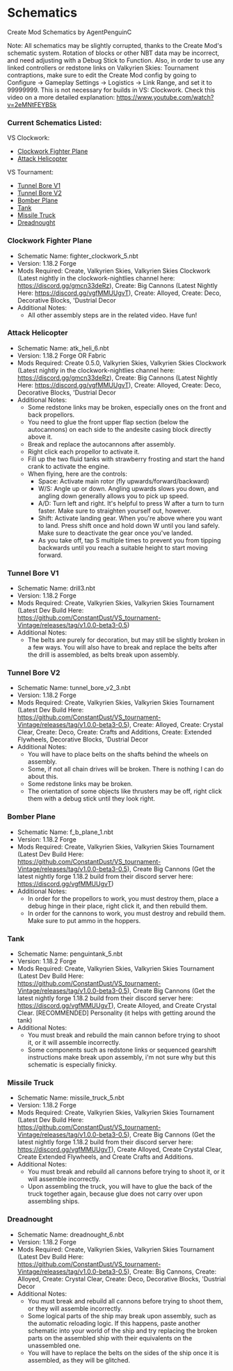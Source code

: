 # Schematics
Create Mod Schematics by AgentPenguinC

Note: All schematics may be slightly corrupted, thanks to the Create Mod's schematic system. Rotation of blocks or other NBT data may be incorrect, and need adjusting with a Debug Stick to Function. Also, in order to use any linked controllers or redstone links on Valkyrien Skies: Tournament contraptions, make sure to edit the Create Mod config by going to Configure -> Gameplay Settings -> Logistics -> Link Range, and set it to 99999999. This is not necessary for builds in VS: Clockwork. Check this video on a more detailed explanation: https://www.youtube.com/watch?v=2eMNtFEYBSk

### Current Schematics Listed:
VS Clockwork:
- [Clockwork Fighter Plane](https://github.com/AgentPenguinC/schems#clockwork-fighter-plane)
- [Attack Helicopter](https://github.com/AgentPenguinC/schems#attack-helicopter)

VS Tournament:
- [Tunnel Bore V1](https://github.com/AgentPenguinC/schems#tunnel-bore-v1)
- [Tunnel Bore V2](https://github.com/AgentPenguinC/schems#tunnel-bore-v2)
- [Bomber Plane](https://github.com/AgentPenguinC/schems#bomber-plane)
- [Tank](https://github.com/AgentPenguinC/schems#tank)
- [Missile Truck](https://github.com/AgentPenguinC/schems#missile-truck)
- [Dreadnought](https://github.com/AgentPenguinC/schems#dreadnought)

### Clockwork Fighter Plane
- Schematic Name: fighter_clockwork_5.nbt
- Version: 1.18.2 Forge
- Mods Required: Create, Valkyrien Skies, Valkyrien Skies Clockwork (Latest nightly in the clockwork-nightlies channel here: https://discord.gg/gmcn33deRz), Create: Big Cannons (Latest Nightly Here: https://discord.gg/vgfMMUUgvT), Create: Alloyed, Create: Deco, Decorative Blocks, 'Dustrial Decor
- Additional Notes:
  - All other assembly steps are in the related video. Have fun!
 
### Attack Helicopter
- Schematic Name: atk_heli_6.nbt
- Version: 1.18.2 Forge OR Fabric
- Mods Required: Create 0.5.0, Valkyrien Skies, Valkyrien Skies Clockwork (Latest nightly in the clockwork-nightlies channel here: https://discord.gg/gmcn33deRz), Create: Big Cannons (Latest Nightly Here: https://discord.gg/vgfMMUUgvT), Create: Alloyed, Create: Deco, Decorative Blocks, 'Dustrial Decor
- Additional Notes:
  - Some redstone links may be broken, especially ones on the front and back propellors.
  - You need to glue the front upper flap section (below the autocannons) on each side to the andesite casing block directly above it.
  - Break and replace the autocannons after assembly.
  - Right click each propellor to activate it.
  - Fill up the two fluid tanks with strawberry frosting and start the hand crank to activate the engine.
  - When flying, here are the controls:
    - Space: Activate main rotor (fly upwards/forward/backward)
    - W/S: Angle up or down. Angling upwards slows you down, and angling down generally allows you to pick up speed.
    - A/D: Turn left and right. It's helpful to press W after a turn to turn faster. Make sure to straighten yourself out, however.
    - Shift: Activate landing gear. When you're above where you want to land. Press shift once and hold down W until you land safely. Make sure to deactivate the gear once you've landed.
    - As you take off, tap S multiple times to prevent you from tipping backwards until you reach a suitable height to start moving forward.

### Tunnel Bore V1
- Schematic Name: drill3.nbt
- Version: 1.18.2 Forge
- Mods Required: Create, Valkyrien Skies, Valkyrien Skies Tournament (Latest Dev Build Here: https://github.com/ConstantDust/VS_tournament-Vintage/releases/tag/v1.0.0-beta3-0.5)
- Additional Notes:
  - The belts are purely for decoration, but may still be slightly broken in a few ways. You will also have to break and replace the belts after the drill is assembled, as belts break upon assembly.
  
### Tunnel Bore V2
- Schematic Name: tunnel_bore_v2_3.nbt
- Version: 1.18.2 Forge
- Mods Required: Create, Valkyrien Skies, Valkyrien Skies Tournament (Latest Dev Build Here: https://github.com/ConstantDust/VS_tournament-Vintage/releases/tag/v1.0.0-beta3-0.5), Create: Alloyed, Create: Crystal Clear, Create: Deco, Create: Crafts and Additions, Create: Extended Flywheels, Decorative Blocks, 'Dustrial Decor
- Additional Notes:
  - You will have to place belts on the shafts behind the wheels on assembly.
  - Some, if not all chain drives will be broken. There is nothing I can do about this.
  - Some redstone links may be broken.
  - The orientation of some objects like thrusters may be off, right click them with a debug stick until they look right.
  
### Bomber Plane
- Schematic Name: f_b_plane_1.nbt 
- Version: 1.18.2 Forge
- Mods Required: Create, Valkyrien Skies, Valkyrien Skies Tournament (Latest Dev Build Here: https://github.com/ConstantDust/VS_tournament-Vintage/releases/tag/v1.0.0-beta3-0.5), Create Big Cannons (Get the latest nightly forge 1.18.2 build from their discord server here: https://discord.gg/vgfMMUUgvT)
- Additional Notes:
  - In order for the propellors to work, you must destroy them, place a debug hinge in their place, right click it, and then rebuild them.
  - In order for the cannons to work, you must destroy and rebuild them. Make sure to put ammo in the hoppers.

### Tank
- Schematic Name: penguintank_5.nbt
- Version: 1.18.2 Forge
- Mods Required: Create, Valkyrien Skies, Valkyrien Skies Tournament (Latest Dev Build Here: https://github.com/ConstantDust/VS_tournament-Vintage/releases/tag/v1.0.0-beta3-0.5), Create Big Cannons (Get the latest nightly forge 1.18.2 build from their discord server here: https://discord.gg/vgfMMUUgvT), Create Alloyed, and Create Crystal Clear. [RECOMMENDED] Personality (it helps with getting around the tank)
- Additional Notes:
  - You must break and rebuild the main cannon before trying to shoot it, or it will assemble incorrectly.
  - Some components such as redstone links or sequenced gearshift instructions make break upon assembly, i'm not sure why but this schematic is especially finicky.
  
### Missile Truck
- Schematic Name: missile_truck_5.nbt
- Version: 1.18.2 Forge
- Mods Required: Create, Valkyrien Skies, Valkyrien Skies Tournament (Latest Dev Build Here: https://github.com/ConstantDust/VS_tournament-Vintage/releases/tag/v1.0.0-beta3-0.5), Create Big Cannons (Get the latest nightly forge 1.18.2 build from their discord server here: https://discord.gg/vgfMMUUgvT), Create Alloyed, Create Crystal Clear, Create Extended Flywheels, and Create Crafts and Additions.
- Additional Notes:
  - You must break and rebuild all cannons before trying to shoot it, or it will assemble incorrectly.
  - Upon assembling the truck, you will have to glue the back of the truck together again, because glue does not carry over upon assembling ships.

### Dreadnought
- Schematic Name: dreadnought_6.nbt
- Version: 1.18.2 Forge
- Mods Required: Create, Valkyrien Skies, Valkyrien Skies Tournament (Latest Dev Build Here: https://github.com/ConstantDust/VS_tournament-Vintage/releases/tag/v1.0.0-beta3-0.5), Create: Big Cannons, Create: Alloyed, Create: Crystal Clear, Create: Deco, Decorative Blocks, 'Dustrial Decor
- Additional Notes:
  - You must break and rebuild all cannons before trying to shoot them, or they will assemble incorrectly.
  - Some logical parts of the ship may break upon assembly, such as the automatic reloading logic. If this happens, paste another schematic into your world of the ship and try replacing the broken parts on the assembled ship with their equivalents on the unassembled one.
  - You will have to replace the belts on the sides of the ship once it is assembled, as they will be glitched.

